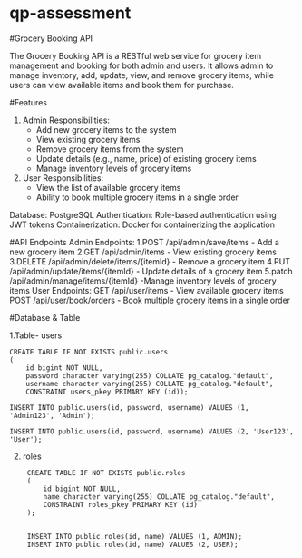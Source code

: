 # qp-assessment

#Grocery Booking API

The Grocery Booking API is a RESTful web service for grocery item management and booking for both admin and users. It allows admin to manage inventory, add, update, view, and remove grocery items, while users can view available items and book them for purchase.

#Features
1. Admin Responsibilities:
   - Add new grocery items to the system
   - View existing grocery items
   - Remove grocery items from the system
   - Update details (e.g., name, price) of existing grocery items
   - Manage inventory levels of grocery items
2. User Responsibilities:
   - View the list of available grocery items
   - Ability to book multiple grocery items in a single order
   
Database: PostgreSQL 
Authentication: Role-based authentication using JWT tokens
Containerization: Docker for containerizing the application



#API Endpoints
Admin Endpoints:
	1.POST /api/admin/save/items - Add a new grocery item
	2.GET /api/admin/items - View existing grocery items
	3.DELETE /api/admin/delete/items/{itemId} - Remove a grocery item
	4.PUT /api/admin/update/items/{itemId} - Update details of a grocery item
	5.patch /api/admin/manage/items/{itemId} -Manage inventory levels of grocery items
User Endpoints:
	GET /api/user/items - View available grocery items
	POST /api/user/book/orders - Book multiple grocery items in a single order
	
#Database & Table

1.Table- users

	CREATE TABLE IF NOT EXISTS public.users
	(
	    id bigint NOT NULL,
	    password character varying(255) COLLATE pg_catalog."default",
	    username character varying(255) COLLATE pg_catalog."default",
	    CONSTRAINT users_pkey PRIMARY KEY (id));

	INSERT INTO public.users(id, password, username) VALUES (1, 'Admin123', 'Admin');
	
	INSERT INTO public.users(id, password, username) VALUES (2, 'User123', 'User');

2. roles

		CREATE TABLE IF NOT EXISTS public.roles
		(
		    id bigint NOT NULL,
		    name character varying(255) COLLATE pg_catalog."default",
		    CONSTRAINT roles_pkey PRIMARY KEY (id)
		);
		
		
		INSERT INTO public.roles(id, name) VALUES (1, ADMIN);
		INSERT INTO public.roles(id, name) VALUES (2, USER);
	
